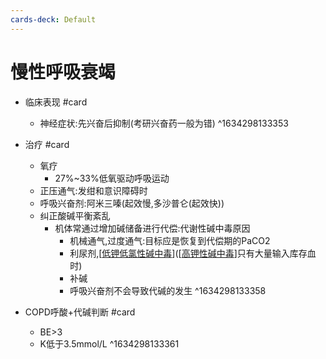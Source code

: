 ```yaml
---
cards-deck: Default
---
```


# 慢性呼吸衰竭
- 临床表现 #card
	- 神经症状:先兴奋后抑制(考研兴奋药一般为错) ^1634298133353

- 治疗 #card 
	- 氧疗
		- 27%~33%低氧驱动呼吸运动
	- 正压通气:发绀和意识障碍时
	- 呼吸兴奋剂:阿米三嗪(起效慢,多沙普仑(起效快))
	- 纠正酸碱平衡紊乱
		- 机体常通过增加碱储备进行代偿:代谢性碱中毒原因
			- 机械通气,过度通气:目标应是恢复到代偿期的PaCO2
			- 利尿剂,[[低钾低氯性碱中毒]]([[高钾性碱中毒]]只有大量输入库存血时)
			- 补碱
			- 呼吸兴奋剂不会导致代碱的发生  ^1634298133358

- COPD呼酸+代碱判断 #card 
	- BE>3
	- K低于3.5mmol/L ^1634298133361


[//begin]: # "Autogenerated link references for markdown compatibility"
[低钾低氯性碱中毒]: 低钾低氯性碱中毒 "低钾低氯性碱中毒"
[高钾性碱中毒]: 高钾性碱中毒 "高钾性碱中毒"
[//end]: # "Autogenerated link references"